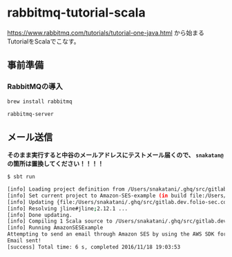 # rabbitmq-tutorial-scala

https://www.rabbitmq.com/tutorials/tutorial-one-java.html から始まるTutorialをScalaでこなす。

## 事前準備

### RabbitMQの導入

```bash
brew install rabbitmq

rabbitmq-server
```

## メール送信

**そのまま実行すると中谷のメールアドレスにテストメール届くので、 `snakatan@` の箇所は置換してください！！！！**

```bash
$ sbt run

[info] Loading project definition from /Users/snakatani/.ghq/src/gitlab.dev.folio-sec.com/snakatani/Amazon-SES-example/project
[info] Set current project to Amazon-SES-example (in build file:/Users/snakatani/.ghq/src/gitlab.dev.folio-sec.com/snakatani/Amazon-SES-example/)
[info] Updating {file:/Users/snakatani/.ghq/src/gitlab.dev.folio-sec.com/snakatani/Amazon-SES-example/}root...
[info] Resolving jline#jline;2.12.1 ...
[info] Done updating.
[info] Compiling 1 Scala source to /Users/snakatani/.ghq/src/gitlab.dev.folio-sec.com/snakatani/Amazon-SES-example/target/scala-2.11/classes...
[info] Running AmazonSESExample
Attempting to send an email through Amazon SES by using the AWS SDK for Java...
Email sent!
[success] Total time: 6 s, completed 2016/11/18 19:03:53
```
